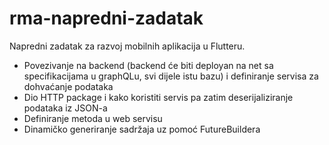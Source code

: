 # rma-napredni-zadatak
Napredni zadatak za razvoj mobilnih aplikacija u Flutteru.

- Povezivanje na backend (backend će biti deployan na net sa specifikacijama u graphQLu, svi dijele istu bazu) i definiranje servisa za dohvaćanje podataka
- Dio HTTP package i kako koristiti servis pa zatim deserijaliziranje podataka iz JSON-a
- Definiranje metoda u web servisu
- Dinamičko generiranje sadržaja uz pomoć FutureBuildera
